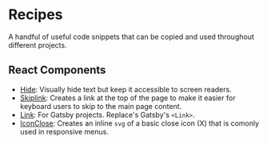 # Recipes

A handful of useful code snippets that can be copied and used throughout different projects.


## React Components
- [Hide](./react_components/Hide/README.md): Visually hide text but keep it accessible to screen readers.
- [Skiplink](./react_components/Skiplink/README.md): Creates a link at the top of the page to make it easier for keyboard users to skip to the main page content.
- [Link](./react_components/Link/README.md): For Gatsby projects. Replace's Gatsby's `<Link>`.
- [IconClose](./react_components/Icons/IconClose/README.md): Creates an inline `svg` of a basic close icon (X) that is comonly used in responsive menus.